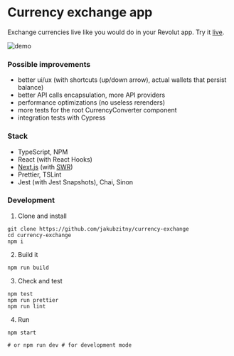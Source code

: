# Currency exchange app

Exchange currencies live like you would do in your Revolut app. Try it [live](https://currency-exchange.jakubzitny.now.sh/).

![demo](https://user-images.githubusercontent.com/3315662/81607806-924c1c00-93d5-11ea-859a-fb4f5111efd5.gif)


### Possible improvements

- better ui/ux (with shortcuts (up/down arrow), actual wallets that persist balance)
- better API calls encapsulation, more API providers
- performance optimizations (no useless rerenders)
- more tests for the root CurrencyConverter component
- integration tests with Cypress

### Stack

- TypeScript, NPM
- React (with React Hooks)
- [Next.js](https://nextjs.org/) (with [SWR](https://swr.now.sh/))
- Prettier, TSLint
- Jest (with Jest Snapshots), Chai, Sinon


### Development

1. Clone and install

```
git clone https://github.com/jakubzitny/currency-exchange
cd currency-exchange
npm i
```

2. Build it

```
npm run build
```

3. Check and test

```
npm test
npm run prettier
npm run lint
```

4. Run

```
npm start

# or npm run dev # for development mode
```
